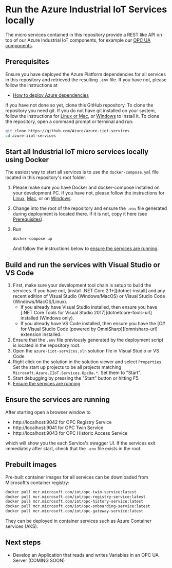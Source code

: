 # Run the Azure Industrial IoT Services locally

The micro services contained in this repository provide a REST like API on top of our Azure Industrial IoT components, for example our [OPC UA components](https://github.com/Azure/azure-iiot-opc-ua).  

## Prerequisites

Ensure you have deployed the Azure Platform dependencies for all services in this repository and retrieved the resulting `.env` file.  If you have not, please follow the instructions at 

- [How to deploy Azure dependencies](howto-deploy-dependencies.md)

If you have not done so yet, clone this GitHub repository.  To clone the repository you need git.  If you do not have git installed on your system, follow the instructions for [Linux or Mac](https://git-scm.com/book/en/v2/Getting-Started-Installing-Git), or [Windows](https://gitforwindows.org/) to install it.  To clone the repository, open a command prompt or terminal and run:

```bash
git clone https://github.com/Azure/azure-iiot-services 
cd azure-iiot-services 
```

## Start all Industrial IoT micro services locally using Docker

The easiest way to start all services is to use the `docker-compose.yml` file located in this repository's root folder.

1. Please make sure you have Docker and docker-compose installed on your development PC.  If you have not, please follow the instructions for [Linux](https://docs.docker.com/install/linux/docker-ce/ubuntu/), [Mac](https://docs.docker.com/docker-for-mac/install/), or on [Windows](https://docs.docker.com/docker-for-windows/install/).   

2. Change into the root of the repository and ensure the `.env` file generated during deployment is located there.  If it is not, copy it here (see [Prerequisites](#Prerequisites)).  

3. Run

   ```bash
   docker-compose up
   ```

   And follow the instructions below to [ensure the services are running](#Ensure-the-services-are-running).

## Build and run the services with Visual Studio or VS Code

1. First, make sure your development tool chain is setup to build the services.  If you have not, [install .NET Core 2.1+][dotnet-install] and any recent edition of Visual Studio (Windows/MacOS) or Visual Studio Code (Windows/MacOS/Linux).
   * If you already have Visual Studio installed, then ensure you have [.NET Core Tools for Visual Studio 2017][dotnetcore-tools-url] installed (Windows only).
   * If you already have VS Code installed, then ensure you have the [C# for Visual Studio Code (powered by OmniSharp)][omnisharp-url] extension installed. 
2. Ensure that the `.env` file previously generated by the deployment script is located in the repository root. 
3. Open the `azure-iiot-services.sln` solution file in Visual Studio or VS Code
4. Right click on the solution in the solution viewer and select `Properties`. Set the start up projects to be all projects matching `Microsoft.Azure.IIoT.Services.OpcUa.*`.  Set them to "Start".
5. Start debugging by pressing the "Start" button or hitting F5.
6. [Ensure the services are running](#Ensure-the-services-are-running)

## Ensure the services are running

After starting open a browser window to

- http://localhost:9042 for OPC Registry Service
- http://localhost:9041 for OPC Twin Service
- http://localhost:9043 for OPC Historic Access Service

which will show you the each Service's swagger UI.  If the services exit immediately after start, check that the `.env` file exists in the root.  

## Prebuilt images

Pre-built container images for all services can be downloaded from Microsoft's container registry:

```bash
docker pull mcr.microsoft.com/iot/opc-twin-service:latest
docker pull mcr.microsoft.com/iot/opc-registry-service:latest
docker pull mcr.microsoft.com/iot/opc-history-service:latest  
docker pull mcr.microsoft.com/iot/opc-onboarding-service:latest  
docker pull mcr.microsoft.com/iot/opc-gateway-service:latest 
```

They can be deployed in container services such as Azure Container services (AKS).

## Next steps

- Develop an Application that reads and writes Variables in an OPC UA Server (COMING SOON)